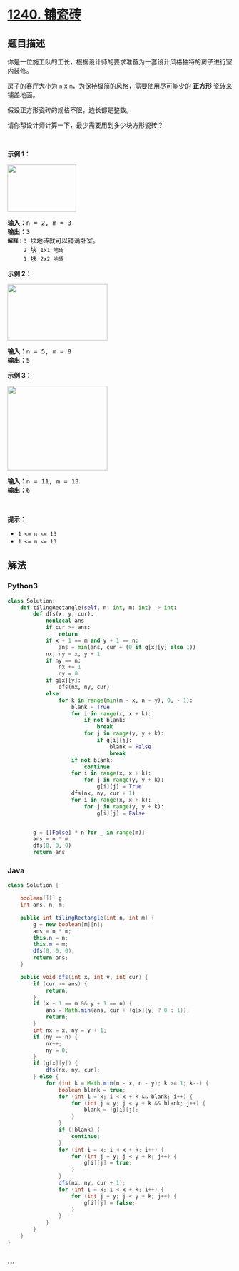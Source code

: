 # [1240. 铺瓷砖](https://leetcode-cn.com/problems/tiling-a-rectangle-with-the-fewest-squares)



## 题目描述

<!-- 这里写题目描述 -->

<p>你是一位施工队的工长，根据设计师的要求准备为一套设计风格独特的房子进行室内装修。</p>

<p>房子的客厅大小为&nbsp;<code>n</code>&nbsp;x <code>m</code>，为保持极简的风格，需要使用尽可能少的 <strong>正方形</strong> 瓷砖来铺盖地面。</p>

<p>假设正方形瓷砖的规格不限，边长都是整数。</p>

<p>请你帮设计师计算一下，最少需要用到多少块方形瓷砖？</p>

<p>&nbsp;</p>

<p><strong>示例 1：</strong></p>

<p><img alt="" src="https://assets.leetcode-cn.com/aliyun-lc-upload/uploads/2019/10/25/sample_11_1592.png" style="height: 106px; width: 154px;"></p>

<pre><strong>输入：</strong>n = 2, m = 3
<strong>输出：</strong>3
<code><strong>解释：</strong>3</code> 块地砖就可以铺满卧室。
<code>     2</code> 块 <code>1x1 地砖</code>
<code>     1</code> 块 <code>2x2 地砖</code></pre>

<p><strong>示例 2：</strong></p>

<p><img alt="" src="https://assets.leetcode-cn.com/aliyun-lc-upload/uploads/2019/10/25/sample_22_1592.png" style="height: 126px; width: 224px;"></p>

<pre><strong>输入：</strong>n = 5, m = 8
<strong>输出：</strong>5
</pre>

<p><strong>示例 3：</strong></p>

<p><img alt="" src="https://assets.leetcode-cn.com/aliyun-lc-upload/uploads/2019/10/25/sample_33_1592.png" style="height: 189px; width: 224px;"></p>

<pre><strong>输入：</strong>n = 11, m = 13
<strong>输出：</strong>6
</pre>

<p>&nbsp;</p>

<p><strong>提示：</strong></p>

<ul>
	<li><code>1 &lt;= n &lt;= 13</code></li>
	<li><code>1 &lt;= m&nbsp;&lt;=&nbsp;13</code></li>
</ul>


## 解法

<!-- 这里可写通用的实现逻辑 -->

<!-- tabs:start -->

### **Python3**

<!-- 这里可写当前语言的特殊实现逻辑 -->

```python
class Solution:
    def tilingRectangle(self, n: int, m: int) -> int:
        def dfs(x, y, cur):
            nonlocal ans
            if cur >= ans:
                return
            if x + 1 == m and y + 1 == n:
                ans = min(ans, cur + (0 if g[x][y] else 1))
            nx, ny = x, y + 1
            if ny == n:
                nx += 1
                ny = 0
            if g[x][y]:
                dfs(nx, ny, cur)
            else:
                for k in range(min(m - x, n - y), 0, - 1):
                    blank = True
                    for i in range(x, x + k):
                        if not blank:
                            break
                        for j in range(y, y + k):
                            if g[i][j]:
                                blank = False
                                break
                    if not blank:
                        continue
                    for i in range(x, x + k):
                        for j in range(y, y + k):
                            g[i][j] = True
                    dfs(nx, ny, cur + 1)
                    for i in range(x, x + k):
                        for j in range(y, y + k):
                            g[i][j] = False


        g = [[False] * n for _ in range(m)]
        ans = n * m
        dfs(0, 0, 0)
        return ans
```

### **Java**

<!-- 这里可写当前语言的特殊实现逻辑 -->

```java
class Solution {

    boolean[][] g;
    int ans, n, m;

    public int tilingRectangle(int n, int m) {
        g = new boolean[m][n];
        ans = n * m;
        this.n = n;
        this.m = m;
        dfs(0, 0, 0);
        return ans;
    }

    public void dfs(int x, int y, int cur) {
        if (cur >= ans) {
            return;
        }
        if (x + 1 == m && y + 1 == n) {
            ans = Math.min(ans, cur + (g[x][y] ? 0 : 1));
            return;
        }
        int nx = x, ny = y + 1;
        if (ny == n) {
            nx++;
            ny = 0;
        }
        if (g[x][y]) {
            dfs(nx, ny, cur);
        } else {
            for (int k = Math.min(m - x, n - y); k >= 1; k--) {
                boolean blank = true;
                for (int i = x; i < x + k && blank; i++) {
                    for (int j = y; j < y + k && blank; j++) {
                        blank = !g[i][j];
                    }
                }
                if (!blank) {
                    continue;
                }
                for (int i = x; i < x + k; i++) {
                    for (int j = y; j < y + k; j++) {
                        g[i][j] = true;
                    }
                }
                dfs(nx, ny, cur + 1);
                for (int i = x; i < x + k; i++) {
                    for (int j = y; j < y + k; j++) {
                        g[i][j] = false;
                    }
                }               
            }
        }
    }
}
```

### **...**

```

```

<!-- tabs:end -->
